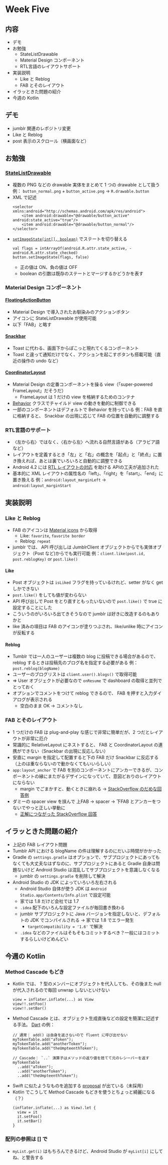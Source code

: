 # Week Five
## 内容
- デモ
- お勉強
  - StateListDrawable
  - Material Design コンポーネント
  - RTL言語のレイアウトサポート
- 実装説明
  - Like と Reblog
  - FAB とそのレイアウト
- イラッときた問題の紹介
- 今週の Kotlin

## デモ
- jumblr 関連のレポジトリ変更
- Like と Reblog
- post 表示のスクロール（横画面など）

## お勉強
### [StateListDrawable](https://developer.android.com/reference/android/graphics/drawable/StateListDrawable.html)
- 複数の PNG などの drawable 実体をまとめて 1 つの drawable として扱う
  例： `button_normal.png` + `button_active.png` → `R.drawable.button`
- XML で記述
  ```
  <selector xmlns:android="http://schemas.android.com/apk/res/android">
      <item android:drawable="@drawable/button_active" android:state_active="true"/>
      <item android:drawable="@drawable/button_normal"/>
  </selector>
  ```
- [`setImageState(int[], boolean)`](https://developer.android.com/reference/android/widget/ImageView.html#setImageState(int[],%20boolean))
  でステートを切り替える
  ```
  val flags = intArrayOf(android.R.attr.state_active, -android.R.attr.state_checked)
  button.setImageState(flags, false)
  ```
  - 正の値は ON、負の値は OFF
  - boolean の引数は既存のステートとマージするかどうかを表す

### Material Design コンポーネント

#### [FloatingActionButton](https://developer.android.com/reference/android/support/design/widget/FloatingActionButton.html)
- Material Design で導入されたお馴染みのアクションボタン
- アイコンに StateListDrawable が使用可能
- 以下「FAB」と略す

#### [Snackbar](https://developer.android.com/reference/android/support/design/widget/Snackbar.html)
- Toast に代わる、画面下からぽこっと現れてくるコンポーネント
- Toast と違って通知だけでなく、アクションを起こすボタンも搭載可能（直近の操作の undo など）

#### [CoordinatorLayout](https://developer.android.com/reference/android/support/design/widget/CoordinatorLayout.html)
- Material Design の定番コンポーネントを操る view（「super-powered FrameLayout」だそうだ）
  - FrameLayout は 1 だけの view を格納するためのコンテナ
- [Behavior](https://developer.android.com/reference/android/support/design/widget/CoordinatorLayout.Behavior.html)
  クラスでチャイルド view の動きを動的に制御できる
- 一部のコンポーネントはデフォルトで Behavior を持っている
  例：FAB を直に格納すると、 Snackbar の出現に応じて FAB の位置を自動的に調整する

### RTL言語のサポート
- 〈左から右〉ではなく、〈右から左〉へ流れる自然言語がある（アラビア語など）
- レイアウトを定義するとき「左」と「右」の概念を「起点」と「終点」に置き換えれば、あとは裏でいろいろと自動的に調整できる
- Android 4.2 には [RTL レイアウトの対応](https://developer.android.com/about/versions/android-4.2.html#RTL)
  を助ける APIの工夫が追加された
- 基本的に XML レイアウトの属性名の「left」、「right」を「start」、「end」に置き換える
  例：`android:layout_marginLeft` → `android:layout_marginStart`

## 実装説明
### Like と Reblog
- FAB のアイコンは [Material icons](https://design.google.com/icons/) から取得
  - Like: `favorite`, `favorite border`
  - Reblog: `repeat`
- jumblr では、 API 呼び出しは JumblrClient オブジェクトからでも実体オブジェクト（Post など)からでも実行可能
  例：`client.like(post.id, post.reblogKey)` or `post.like()`
#### Like
- Post オブジェクトは `isLiked` フラグを持っているけれど、setter がなく get しかできない
- `post.like()` をしても値が変わらない
- API 呼び出しで Post をとり直すともったいないので `post.like()` で true に設定することにした
- こういうのがいろいろ出てきそうなので jumblr は好きに改造するのもありかと
- like 済みの項目は FAB のアイコンが塗りつぶされ、like/unlike 時にアイコンが反転する
#### Reblog
- Tumblr では一人のユーザーは複数の blog に投稿できる場合があるので、reblog するときは投稿先のブログ名を指定する必要がある
  例：`post.reblog(blogName)`
- ユーザーのブログリストは `client.user().blogs()` で取得可能
- ⇒ User オブジェクトが必要なので `onResume` で dashboard の取得と並列でとっておく
- オプションでコメントをつけて reblog できるので、 FAB を押すと入力ダイアログが表示される
  - 空白のまま OK → コメントなし

### FAB とそのレイアウト
- 1 つだけの FAB は plug-and-play な感じで非常に簡単だが、2 つだとレイアウトが非常に厄介
- 常識的に RelativeLayout にネストすると、 FAB と CoordinatorLayout の連携ができない（Snackbar の出現に反応しない）
- 安直に margin を指定して配置すると下の FAB だけ Snackbar に反応する（上のは重ならないので動かなくてもいいらしい）
- `app:layout_anchor` で FAB を別のコンポーネントにアンカーできるが、コンポーネントの縁にまたがるデザインになっていて、意図どおりのレイアウトにならない
  - margin でごまかすと、動くときに崩れる → [StackOverflow のだめな回答例](http://stackoverflow.com/a/32026915/448068)
- ダミーの spacer view を挟んで 上FAB → spacer → 下FAB とアンカーをつないでやっと正しい挙動に
  - [正解につながった StackOverflow 回答](http://stackoverflow.com/a/31523517/448068)

## イラッときた問題の紹介
- 上記の FAB レイアウト問題
- Tumblr API における blogName の件は理解するのにだいぶ時間がかかった
- Gradle の `settings.gradle` はオプションで、サブプロジェクトにあってもなくても大丈夫なはずなのに、サブプロジェクトにあると
  Gradle 自身は問題ないけど Android Studio は混乱してサブプロジェクトを意識しなくなる
  - jumblr の `settings.gradle` を削除して解決
- Android Studio の JDK によっていろいろ左右される
  - Android Studio 自体が使う JDK は `Android Studio.app/Contents/Info.plist` で設定可能
  - 家では 1.8 だけど会社では 1.7
  - `.idea` 配下のいろんな設定ファイルが毎回書き換わる
  - jumblr サブプロジェクトに Java バージョンを指定しないと、デフォルトの JDK でコンパイルされる → 家では 1.8 でエラー発生
    - `targetCompatibility = '1.6'` で解決
  - `.idea` などのファイルはそもそもコミットするべき？一般にはコミットするらしいけどめんどい

## 今週の Kotlin
### Method Cascade もどき
- Kotlin では、 ? 型のメンバーにオブジェクトを代入しても、その後また null が代入されるので毎回 unwrap しないといけない
  ```
  view = inflater.inflate(...) as View
  view!!.setFoo()
  view!!.setBar()
  ```
- Method Cascade とは、オブジェクト生成直後などの設定を簡潔に記述する手法。
  [Dart](http://news.dartlang.org/2012/02/method-cascades-in-dart-posted-by-gilad.html) の例：
  ```
  // 通常： add() は自身を返さないので fluent に呼び出せない
  myTokenTable.add("aToken");
  myTokenTable.add("anotherToken");
  myTokenTable.add("theUmpteenthToken");

  // Cascade： `..` 演算子はメソッドの返り値を捨てて元のレシーバーを返す
  myTokenTable
    ..add("aToken");
    ..add("anotherToken");
    ..add("theUmpteenthToken");
  ```
- Swift に似たようなものを追加する [proposal](https://gist.github.com/erica/6794d48d917e2084d6ed) が出ている（未採用）
- Kotlin でこうして Method Cascade もどきを使うとちょっと綺麗になる（？）
  ```
  (inflater.inflate(...) as View).let {
    view = it
    it.setFoo()
    it.setBar()
  }
  ```

### 配列の参照は [] で
- `myList.get(i)` はもちろんできるけど、Android Studio が `myList[i]` にしてね、と警告する
